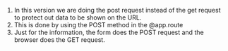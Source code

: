 1. In this version we are doing the post request instead of the get request to protect out data to be shown on the URL.
2. This is done by using the POST method in the @app.route
3. Just for the information, the form does the POST request and the browser does the GET request.
